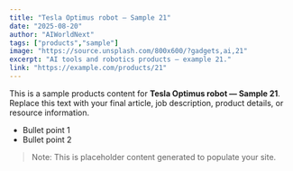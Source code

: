```yaml
---
title: "Tesla Optimus robot — Sample 21"
date: "2025-08-20"
author: "AIWorldNext"
tags: ["products","sample"]
image: "https://source.unsplash.com/800x600/?gadgets,ai,21"
excerpt: "AI tools and robotics products — example 21."
link: "https://example.com/products/21"
---
```


This is a sample products content for **Tesla Optimus robot — Sample 21**. Replace this text with your final article, job description, product details, or resource information.

- Bullet point 1
- Bullet point 2

> Note: This is placeholder content generated to populate your site.
